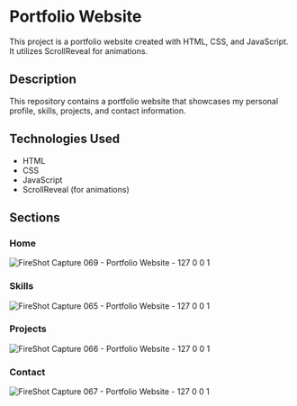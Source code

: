 # Portfolio Website

This project is a portfolio website created with HTML, CSS, and JavaScript. It utilizes ScrollReveal for animations.

## Description

This repository contains a portfolio website that showcases my personal profile, skills, projects, and contact information.

## Technologies Used

- HTML
- CSS
- JavaScript
- ScrollReveal (for animations)

## Sections

### Home

![FireShot Capture 069 - Portfolio Website - 127 0 0 1](https://github.com/nitishpjpt/Portfolio-Website/assets/116824310/6ea61be3-5bc7-4039-a27b-e2db73b9c56e)

### Skills

![FireShot Capture 065 - Portfolio Website - 127 0 0 1](https://github.com/nitishpjpt/Portfolio-Website/assets/116824310/93176ead-470d-42e1-873f-47cf0c5a9948)


### Projects

![FireShot Capture 066 - Portfolio Website - 127 0 0 1](https://github.com/nitishpjpt/Portfolio-Website/assets/116824310/a9dd9a66-312a-45ac-8b61-06d8bfe753ab)


### Contact

![FireShot Capture 067 - Portfolio Website - 127 0 0 1](https://github.com/nitishpjpt/Portfolio-Website/assets/116824310/1f31a63c-a0dc-4127-b746-077aea681415)


